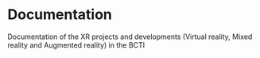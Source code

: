 # Documentation
Documentation of the XR projects and developments (Virtual reality, Mixed reality and Augmented reality) in the BCTI
